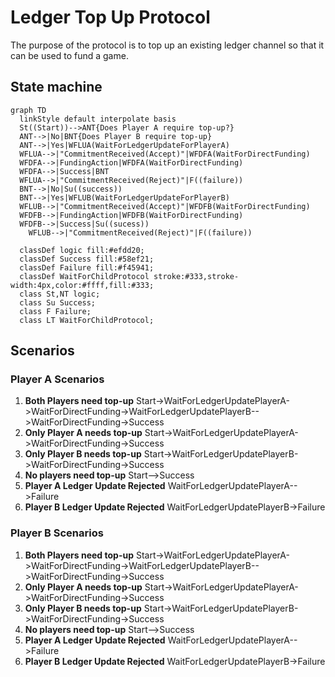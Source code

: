 # Ledger Top Up Protocol

The purpose of the protocol is to top up an existing ledger channel so that it can be used to fund a game.

## State machine

```mermaid
graph TD
  linkStyle default interpolate basis
  St((Start))-->ANT{Does Player A require top-up?}
  ANT-->|No|BNT{Does Player B require top-up}
  ANT-->|Yes|WFLUA(WaitForLedgerUpdateForPlayerA)
  WFLUA-->|"CommitmentReceived(Accept)"|WFDFA(WaitForDirectFunding)
  WFDFA-->|FundingAction|WFDFA(WaitForDirectFunding)
  WFDFA-->|Success|BNT
  WFLUA-->|"CommitmentReceived(Reject)"|F((failure))
  BNT-->|No|Su((success))
  BNT-->|Yes|WFLUB(WaitForLedgerUpdateForPlayerB)
  WFLUB-->|"CommitmentReceived(Accept)"|WFDFB(WaitForDirectFunding)
  WFDFB-->|FundingAction|WFDFB(WaitForDirectFunding)
  WFDFB-->|Success|Su((sucess))
    WFLUB-->|"CommitmentReceived(Reject)"|F((failure))

  classDef logic fill:#efdd20;
  classDef Success fill:#58ef21;
  classDef Failure fill:#f45941;
  classDef WaitForChildProtocol stroke:#333,stroke-width:4px,color:#ffff,fill:#333;
  class St,NT logic;
  class Su Success;
  class F Failure;
  class LT WaitForChildProtocol;
```

## Scenarios

### Player A Scenarios

1. **Both Players need top-up** Start->WaitForLedgerUpdatePlayerA->WaitForDirectFunding->WaitForLedgerUpdatePlayerB-->WaitForDirectFunding->Success
2. **Only Player A needs top-up** Start->WaitForLedgerUpdatePlayerA->WaitForDirectFunding->Success
3. **Only Player B needs top-up** Start->WaitForLedgerUpdatePlayerB->WaitForDirectFunding->Success
4. **No players need top-up** Start-->Success
5. **Player A Ledger Update Rejected** WaitForLedgerUpdatePlayerA-->Failure
6. **Player B Ledger Update Rejected** WaitForLedgerUpdatePlayerB->Failure

### Player B Scenarios

1. **Both Players need top-up** Start->WaitForLedgerUpdatePlayerA->WaitForDirectFunding->WaitForLedgerUpdatePlayerB-->WaitForDirectFunding->Success
2. **Only Player A needs top-up** Start->WaitForLedgerUpdatePlayerA->WaitForDirectFunding->Success
3. **Only Player B needs top-up** Start->WaitForLedgerUpdatePlayerB->WaitForDirectFunding->Success
4. **No players need top-up** Start-->Success
5. **Player A Ledger Update Rejected** WaitForLedgerUpdatePlayerA-->Failure
6. **Player B Ledger Update Rejected** WaitForLedgerUpdatePlayerB->Failure
